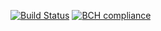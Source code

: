 [![Build Status](https://travis-ci.com/ishepard/pydriller.svg?token=J3YWhdMEr4RvUk6qZbMK&branch=master)](https://travis-ci.com/ishepard/pydriller)
[![BCH compliance](https://bettercodehub.com/edge/badge/ishepard/pydriller?branch=master&token=fdd54de940e65d248cd892ac8791a1445f38c88f)](https://bettercodehub.com/)